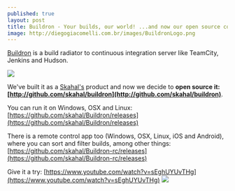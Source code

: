 ```yaml
---
published: true
layout: post
title: Buildron - Your builds, our world! ...and now our open source code too
image: http://diegogiacomelli.com.br/images/BuildronLogo.png
---
```


[Buildron](http://github.com/skahal/buildron) is a build radiator to continuous integration server like TeamCity, Jenkins and Hudson.

![](../images/BuildronLogo.png)

We've built it as a [Skahal's](http://skahal.com) product and now we decide to **open source it: [http://github.com/skahal/buildron](http://github.com/skahal/buildron)**.

You can run it on Windows, OSX and Linux: [https://github.com/skahal/Buildron/releases](https://github.com/skahal/Buildron/releases)

There is a remote control app too (Windows, OSX, Linux, iOS and Android), where you can sort and filter builds, among other things: [https://github.com/skahal/Buildron-rc/releases](https://github.com/skahal/Buildron-rc/releases)

Give it a try: 
[https://www.youtube.com/watch?v=sEghUYUvTHg](https://www.youtube.com/watch?v=sEghUYUvTHg)
![](https://github.com/skahal/Buildron/blob/master/docs/images/around-the-world-gallery/TerraPubTec.jpg?raw=true)

